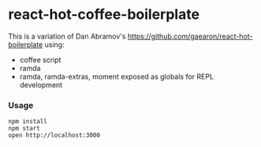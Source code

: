 react-hot-coffee-boilerplate
=====================

This is a variation of Dan Abramov's https://github.com/gaearon/react-hot-boilerplate using:

 * coffee script
 * ramda
 * ramda, ramda-extras, moment exposed as globals for REPL development


### Usage

```
npm install
npm start
open http://localhost:3000
```
